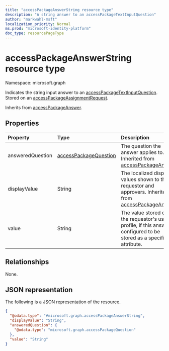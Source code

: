 ```yaml
---
title: "accessPackageAnswerString resource type"
description: "A string answer to an accessPackageTextInputQuestion"
author: "markwahl-msft"
localization_priority: Normal
ms.prod: "microsoft-identity-platform"
doc_type: resourcePageType
---
```


# accessPackageAnswerString resource type

Namespace: microsoft.graph

Indicates the string input answer to an [accessPackageTextInputQuestion](../resources/accesspackagetextinputquestion.md). Stored on an [accessPackageAssignmentRequest](../resources/accesspackageassignmentrequest.md).


Inherits from [accessPackageAnswer](../resources/accesspackageanswer.md).

## Properties
|Property|Type|Description|
|:---|:---|:---|
|answeredQuestion|[accessPackageQuestion](../resources/accesspackagequestion.md)|The question the answer applies to. Inherited from [accessPackageAnswer](../resources/accesspackageanswer.md)|
|displayValue|String|The localized display values shown to the requestor and approvers. Inherited from [accessPackageAnswer](../resources/accesspackageanswer.md)|
|value|String|The value stored on the requestor's user profile, if this answer is configured to be stored as a specific attribute.|

## Relationships
None.

## JSON representation
The following is a JSON representation of the resource.
<!-- {
  "blockType": "resource",
  "@odata.type": "microsoft.graph.accessPackageAnswerString"
}
-->
``` json
{
  "@odata.type": "#microsoft.graph.accessPackageAnswerString",
  "displayValue": "String",
  "answeredQuestion": {
    "@odata.type": "microsoft.graph.accessPackageQuestion"
  },
  "value": "String"
}
```

